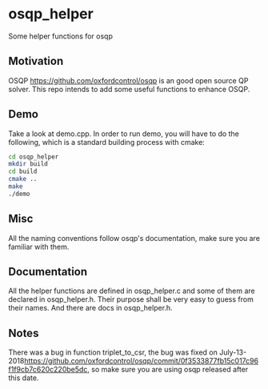 # osqp_helper
Some helper functions for osqp

## Motivation
OSQP <https://github.com/oxfordcontrol/osqp> is an good open source QP solver. This repo intends to add some useful functions to enhance OSQP. 

## Demo
Take a look at demo.cpp. In order to run demo, you will have to do the following, which is a standard building process with cmake:

```bash
cd osqp_helper
mkdir build
cd build
cmake ..
make
./demo
```
## Misc
All the naming conventions follow osqp's documentation, make sure you are familiar with them.

## Documentation
All the helper functions are defined in osqp_helper.c and some of them are declared in osqp_helper.h. Their purpose shall be very easy to guess from their names. And there are docs in osqp_helper.h.

## Notes
There was a bug in function triplet_to_csr, the bug was fixed on July-13-2018<https://github.com/oxfordcontrol/osqp/commit/0f3533877fb15c017c96f1f9cb7c620c220be5dc>, so make sure you are using osqp released after this date.
